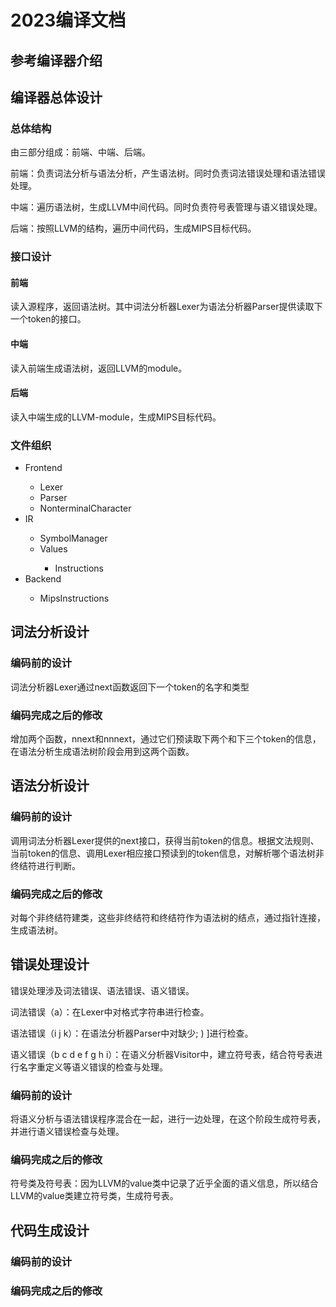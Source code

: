 # 2023编译文档

## 参考编译器介绍

## 编译器总体设计

### 总体结构

由三部分组成：前端、中端、后端。

前端：负责词法分析与语法分析，产生语法树。同时负责词法错误处理和语法错误处理。

中端：遍历语法树，生成LLVM中间代码。同时负责符号表管理与语义错误处理。

后端：按照LLVM的结构，遍历中间代码，生成MIPS目标代码。

### 接口设计

#### 前端

读入源程序，返回语法树。其中词法分析器Lexer为语法分析器Parser提供读取下一个token的接口。

#### 中端

读入前端生成语法树，返回LLVM的module。

#### 后端

读入中端生成的LLVM-module，生成MIPS目标代码。

### 文件组织

<ul>
  <li>Frontend</li>
    <ul>
      <li>Lexer</li>
      <li>Parser</li>
      <li>NonterminalCharacter</li>
    </ul>
  <li>IR</li>
    <ul>
      <li>SymbolManager</li>
      <li>Values</li>
      <ul>
        <li>Instructions</li>
      </ul>
    </ul>
    <li>Backend</li>
    <ul>
      <li>MipsInstructions</li>
    </ul>
</ul>

## 词法分析设计

### 编码前的设计

词法分析器Lexer通过next函数返回下一个token的名字和类型

### 编码完成之后的修改

增加两个函数，nnext和nnnext，通过它们预读取下两个和下三个token的信息，在语法分析生成语法树阶段会用到这两个函数。

## 语法分析设计

### 编码前的设计

调用词法分析器Lexer提供的next接口，获得当前token的信息。根据文法规则、当前token的信息、调用Lexer相应接口预读到的token信息，对解析哪个语法树非终结符进行判断。

### 编码完成之后的修改

对每个非终结符建类，这些非终结符和终结符作为语法树的结点，通过指针连接，生成语法树。

## 错误处理设计

错误处理涉及词法错误、语法错误、语义错误。

词法错误（a）：在Lexer中对格式字符串进行检查。

语法错误（i j k）：在语法分析器Parser中对缺少; ) ]进行检查。

语义错误（b c d e f g h i）：在语义分析器Visitor中，建立符号表，结合符号表进行名字重定义等语义错误的检查与处理。

### 编码前的设计

将语义分析与语法错误程序混合在一起，进行一边处理，在这个阶段生成符号表，并进行语义错误检查与处理。

### 编码完成之后的修改

符号类及符号表：因为LLVM的value类中记录了近乎全面的语义信息，所以结合LLVM的value类建立符号类，生成符号表。



## 代码生成设计

### 编码前的设计



### 编码完成之后的修改


